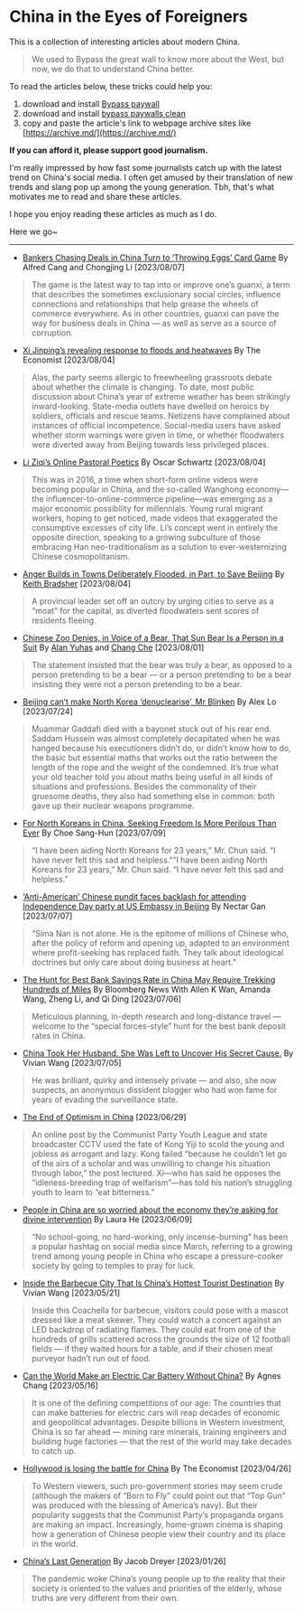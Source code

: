 # China in the Eyes of Foreigners
This is a collection of interesting articles about modern China.
> We used to Bypass the great wall to know more about the West, but now, we do that to understand China better. 

To read the articles below, these tricks could help you:
1. download and install [Bypass paywall](https://github.com/iamadamdev/bypass-paywalls-chrome)
2. download and install [bypass paywalls clean](https://gitlab.com/magnolia1234/bypass-paywalls-chrome-clean)
3. copy and paste the article's link to webpage archive sites like [https://archive.md/](https://archive.md/)

**If you can afford it, please support good journalism.**

I'm really impressed by how fast some journalists catch up with the latest trend on China's social media. I often get amused by their translation of new trends and slang pop up among the young generation. Tbh, that's what motivates me to read and share these articles.

I hope you enjoy reading these articles as much as I do. 

Here we go~

---

* [Bankers Chasing Deals in China Turn to ‘Throwing Eggs’ Card Game](https://www.bloomberg.com/news/articles/2023-08-06/bankers-chasing-deals-in-china-turn-to-throwing-eggs-card-game?srnd=asia-politics) By Alfred Cang and Chongjing Li [2023/08/07]

> The game is the latest way to tap into or improve one’s guanxi, a term that describes the sometimes exclusionary social circles, influence connections and relationships that help grease the wheels of commerce everywhere. As in other countries, guanxi can pave the way for business deals in China — as well as serve as a source of corruption.

* [Xi Jinping’s revealing response to floods and heatwaves](https://www.economist.com/china/2023/08/04/xi-jinpings-revealing-response-to-floods-and-heatwaves) By The Economist [2023/08/04]

>Alas, the party seems allergic to freewheeling grassroots debate about whether the climate is changing. To date, most public discussion about China’s year of extreme weather has been strikingly inward-looking. State-media outlets have dwelled on heroics by soldiers, officials and rescue teams. Netizens have complained about instances of official incompetence. Social-media users have asked whether storm warnings were given in time, or whether floodwaters were diverted away from Beijing towards less privileged places.

* [Li Ziqi’s Online Pastoral Poetics](https://www.newyorker.com/culture/rabbit-holes/li-ziqis-online-pastoral-poetics) By Oscar Schwartz [2023/08/04]

> This was in 2016, a time when short-form online videos were becoming popular in China, and the so-called Wanghong economy—the influencer-to-online-commerce pipeline—was emerging as a major economic possibility for millennials. Young rural migrant workers, hoping to get noticed, made videos that exaggerated the consumptive excesses of city life. Li’s concept went in entirely the opposite direction, speaking to a growing subculture of those embracing Han neo-traditionalism as a solution to ever-westernizing Chinese cosmopolitanism. 

* [Anger Builds in Towns Deliberately Flooded, in Part, to Save Beijing](https://www.nytimes.com/2023/08/04/world/asia/china-flood-beijing-rain.html?searchResultPosition=5) By [Keith Bradsher](https://www.nytimes.com/by/keith-bradsher) [2023/08/04]

> A provincial leader set off an outcry by urging cities to serve as a “moat” for the capital, as diverted floodwaters sent scores of residents fleeing.
* [Chinese Zoo Denies, in Voice of a Bear, That Sun Bear Is a Person in a Suit](https://www.nytimes.com/2023/08/01/world/asia/chinese-zoo-sun-bear-costume.html?searchResultPosition=16) By [Alan Yuhas](https://www.nytimes.com/by/alan-yuhas) and [Chang Che](https://www.nytimes.com/by/chang-che) [2023/08/01]

> The statement insisted that the bear was truly a bear, as opposed to a person pretending to be a bear — or a person pretending to be a bear insisting they were not a person pretending to be a bear.

* [Beijing can’t make North Korea ‘denuclearise’, Mr Blinken](https://www.scmp.com/comment/article/3228727/beijing-cant-make-north-korea-denuclearise-mr-blinken)
  By Alex Lo  [2023/07/24]

> Muammar Gaddafi died with a bayonet stuck out of his rear end. Saddam Hussein was almost completely decapitated when he was hanged because his executioners didn’t do, or didn’t know how to do, the basic but essential maths that works out the ratio between the length of the rope and the weight of the condemned. It’s true what your old teacher told you about maths being useful in all kinds of situations and professions. Besides the commonality of their gruesome deaths, they also had something else in common: both gave up their nuclear weapons programme.

* [For North Koreans in China, Seeking Freedom Is More Perilous Than Ever](https://www.nytimes.com/2023/07/09/world/asia/north-korea-china-defectors.html)
  By Choe Sang-Hun  [2023/07/09]

> “I have been aiding North Koreans for 23 years,” Mr. Chun said. “I have never felt this sad and helpless.”“I have been aiding North Koreans for 23 years,” Mr. Chun said. “I have never felt this sad and helpless.”

* [‘Anti-American’ Chinese pundit faces backlash for attending Independence Day party at US Embassy in Beijing](https://edition.cnn.com/2023/07/06/china/china-simanan-us-embassy-independence-day-intl-hnk/index.html) By Nectar Gan [2023/07/07]

>   “Sima Nan is not alone. He is the epitome of millions of Chinese who, after the policy of reform and opening up, adapted to an environment where profit-seeking has replaced faith. They talk about ideological doctrines but only care about doing business at heart.”

* [The Hunt for Best Bank Savings Rate in China May Require Trekking Hundreds of Miles](https://www.bloomberg.com/news/articles/2023-07-06/china-savers-trek-hundreds-of-miles-for-higher-deposit-rates#xj4y7vzkg)
  By Bloomberg News With Allen K Wan, Amanda Wang, Zheng Li, and Qi Ding [2023/07/06]

> Meticulous planning, in-depth research and long-distance travel — welcome to the “special forces-style” hunt for the best bank deposit rates in China.

* [China Took Her Husband. She Was Left to Uncover His Secret Cause.](https://www.nytimes.com/2023/07/05/world/asia/china-dissident-blog-program-think.html) By Vivian Wang [2023/07/05]

> He was brilliant, quirky and intensely private — and also, she now suspects, an anonymous dissident blogger who had won fame for years of evading the surveillance state.

* [The End of Optimism in China](https://www.theatlantic.com/international/archive/2023/06/-china-pessimism-economy-censorship/674556/) [2023/06/29]

> An online post by the Communist Party Youth League and state broadcaster CCTV used the fate of Kong Yiji to scold the young and jobless as arrogant and lazy. Kong failed “because he couldn’t let go of the airs of a scholar and was unwilling to change his situation through labor,” the post lectured. Xi—who has said he opposes the “idleness-breeding trap of welfarism”—has told his nation’s struggling youth to learn to “eat bitterness.”

* [People in China are so worried about the economy they’re asking for divine intervention](https://edition.cnn.com/2023/06/09/economy/china-unemployment-temple-lottery-intl-hnk/index.html)
  By Laura He [2023/06/09]

> “No school-going, no hard-working, only incense-burning” has been a popular hashtag on social media since March, referring to a growing trend among young people in China who escape a pressure-cooker society by going to temples to pray for luck.

* [Inside the Barbecue City That Is China’s Hottest Tourist Destination](https://www.nytimes.com/2023/05/21/world/asia/zibo-barbecue.html)
  By Vivian Wang [2023/05/21]

> Inside this Coachella for barbecue, visitors could pose with a mascot dressed like a meat skewer. They could watch a concert against an LED backdrop of radiating flames. They could eat from one of the hundreds of grills scattered across the grounds the size of 12 football fields — if they waited hours for a table, and if their chosen meat purveyor hadn’t run out of food.

* [Can the World Make an Electric Car Battery Without China?](https://www.nytimes.com/interactive/2023/05/16/business/china-ev-battery.html)
  By Agnes Chang [2023/05/16]

> It is one of the defining competitions of our age: The countries that can make batteries for electric cars will reap decades of economic and geopolitical advantages. Despite billions in Western investment, China is so far ahead — mining rare minerals, training engineers and building huge factories — that the rest of the world may take decades to catch up.

* [Hollywood is losing the battle for China](https://www.economist.com/interactive/2023/04/29/hollywood-is-losing-the-battle-for-china) By The Economist [2023/04/26]

> To Western viewers, such pro-government stories may seem crude (although the makers of “Born to Fly” could point out that “Top Gun” was produced with the blessing of America’s navy). But their popularity suggests that the Communist Party’s propaganda organs are making an impact. Increasingly, home-grown cinema is shaping how a generation of Chinese people view their country and its place in the world.

* [China’s Last Generation](https://www.noemamag.com/chinas-last-generation/)
  By Jacob Dreyer [2023/01/26]

> The pandemic woke China’s young people up to the reality that their society is oriented to the values and priorities of the elderly, whose truths are very different from their own.
